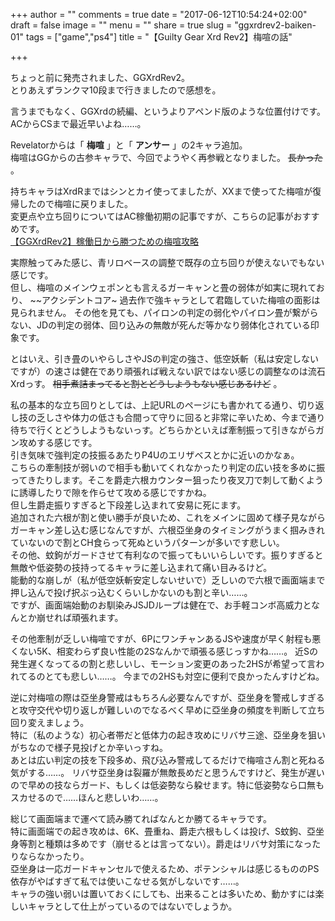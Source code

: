 +++
author = ""
comments = true
date = "2017-06-12T10:54:24+02:00"
draft = false
image = ""
menu = ""
share = true
slug = "ggxrdrev2-baiken-01"
tags = ["game","ps4"]
title = "【Guilty Gear Xrd Rev2】梅喧の話"

+++

ちょっと前に発売されました、GGXrdRev2。  
とりあえずランクマ10段まで行きましたので感想を。<!--more-->

言うまでもなく、GGXrdの続編、というよりアペンド版のような位置付けです。  
ACからCSまで最近早いよね……。  

Revelatorからは「 __梅喧__ 」と「 __アンサー__ 」の2キャラ追加。  
梅喧はGGからの古参キャラで、今回でようやく再参戦となりました。 ~~長かった~~ 。

持ちキャラはXrdRまではシンとカイ使ってましたが、XXまで使ってた梅喧が復帰したので梅喧に戻りました。  
変更点や立ち回りについてはAC稼働初期の記事ですが、こちらの記事がおすすめです。  
[【GGXrdRev2】稼働日から勝つための梅喧攻略](https://goziline.com/archives/11478)

実際触ってみた感じ、青リロベースの調整で既存の立ち回りが使えないでもない感じです。  
但し、梅喧のメインウェポンとも言えるガーキャンと畳の弱体が如実に現れており、 ~~アクシデントコア~  過去作で強キャラとして君臨していた梅喧の面影は見られません。
その他を見ても、パイロンの判定の弱化やパイロン畳が繋がらない、JDの判定の弱体、回り込みの無敵が死んだ等かなり弱体化されている印象です。  

とはいえ、引き畳のいやらしさやJSの判定の強さ、低空妖斬（私は安定しないですが）の速さは健在であり頑張れば戦えない訳ではない感じの調整なのは流石Xrdっす。 ~~相手煮詰まってると割とどうしようもない感じあるけど~~ 。

私の基本的な立ち回りとしては、上記URLのページにも書かれてる通り、切り返し技の乏しさや体力の低さも合間って守りに回ると非常に辛いため、今まで通り待ちで行くとどうしようもないっす。どちらかといえば牽制振って引きながらガン攻めする感じです。  
引き気味で強判定の技振るあたりP4Uのエリザベスとかに近いのかなぁ。  
こちらの牽制技が弱いので相手も動いてくれなかったり判定の広い技を多めに振ってきたりします。そこを爵走六根カウンター狙ったり夜叉刀で刺して動くように誘導したりで隙を作らせて攻める感じですかね。  
但し生爵走振りすぎると下段差し込まれて安易に死にます。  
追加された六根が割と使い勝手が良いため、これをメインに固めて様子見ながらガーキャン差し込む感じなんですが、六根亞坐身のタイミングがうまく掴みきれていないので割とCH食らって死ぬというパターンが多いです悲しい。  
その他、蚊鉤がガードさせて有利なので振ってもいいらしいです。振りすぎると無敵や低姿勢の技持ってるキャラに差し込まれて痛い目みるけど。  
能動的な崩しが（私が低空妖斬安定しないせいで）乏しいので六根で画面端まで押し込んで投げ択ぶっ込むくらいしかないのも割と辛い……。  
ですが、画面端始動のお馴染みJSJDループは健在で、お手軽コンボ高威力となんとか崩せれば頑張れます。

その他牽制が乏しい梅喧ですが、6PにワンチャンあるJSや速度が早く射程も悪くない5K、相変わらず良い性能の2Sなんかで頑張る感じっすかね……。
近Sの発生遅くなってるの割と悲しいし、モーション変更のあった2HSが希望って言われてるのとても悲しい……。
今までの2HSも対空に便利で良かったんすけどね。

逆に対梅喧の際は亞坐身警戒はもちろん必要なんですが、亞坐身を警戒しすぎると攻守交代や切り返しが難しいのでなるべく早めに亞坐身の頻度を判断して立ち回り変えましょう。  
特に（私のような）初心者帯だと低体力の起き攻めにリバサ三途、亞坐身を狙いがちなので様子見投げとか辛いっすね。  
あとは広い判定の技を下段多め、飛び込み警戒してるだけで梅喧さん割と死ねる気がする……。
リバサ亞坐身は裂羅が無敵長めだと思うんですけど、発生が遅いので早めの技ならガード、もしくは低姿勢なら躱せます。特に低姿勢なら口無もスカせるので……ほんと悲しいわ……。

総じて画面端まで運べて読み勝てればなんとか勝てるキャラです。  
特に画面端での起き攻めは、6K、畳重ね、爵走六根もしくは投げ、S蚊鉤、亞坐身等割と種類は多めです（崩せるとは言ってない）。爵走はリバサ対策になったりならなかったり。  
亞坐身は一応ガードキャンセルで使えるため、ポテンシャルは感じるもののPS依存がやばすぎて私では使いこなせる気がしないです……。  
キャラの強い弱いは置いておくにしても、出来ることは多いため、動かすには楽しいキャラとして仕上がっているのではないでしょうか。
